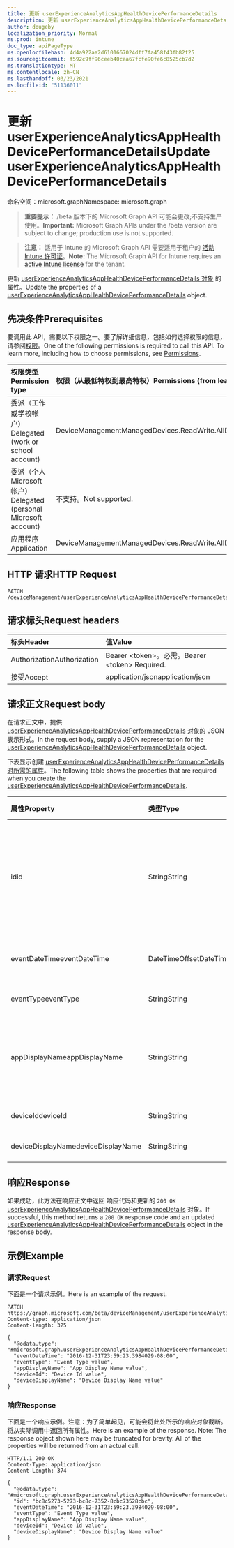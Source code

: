 ```yaml
---
title: 更新 userExperienceAnalyticsAppHealthDevicePerformanceDetails
description: 更新 userExperienceAnalyticsAppHealthDevicePerformanceDetails 对象的属性。
author: dougeby
localization_priority: Normal
ms.prod: intune
doc_type: apiPageType
ms.openlocfilehash: 4d4a922aa2d6101667024dff7fa458f43fb82f25
ms.sourcegitcommit: f592c9ff96ceeb40caa67fcfe90fe6c8525cb7d2
ms.translationtype: MT
ms.contentlocale: zh-CN
ms.lasthandoff: 03/23/2021
ms.locfileid: "51136011"
---
```

# <a name="update-userexperienceanalyticsapphealthdeviceperformancedetails"></a><span data-ttu-id="d96fd-103">更新 userExperienceAnalyticsAppHealthDevicePerformanceDetails</span><span class="sxs-lookup"><span data-stu-id="d96fd-103">Update userExperienceAnalyticsAppHealthDevicePerformanceDetails</span></span>

<span data-ttu-id="d96fd-104">命名空间：microsoft.graph</span><span class="sxs-lookup"><span data-stu-id="d96fd-104">Namespace: microsoft.graph</span></span>

> <span data-ttu-id="d96fd-105">**重要提示：** /beta 版本下的 Microsoft Graph API 可能会更改;不支持生产使用。</span><span class="sxs-lookup"><span data-stu-id="d96fd-105">**Important:** Microsoft Graph APIs under the /beta version are subject to change; production use is not supported.</span></span>

> <span data-ttu-id="d96fd-106">**注意：** 适用于 Intune 的 Microsoft Graph API 需要适用于租户的 [活动 Intune 许可证](https://go.microsoft.com/fwlink/?linkid=839381)。</span><span class="sxs-lookup"><span data-stu-id="d96fd-106">**Note:** The Microsoft Graph API for Intune requires an [active Intune license](https://go.microsoft.com/fwlink/?linkid=839381) for the tenant.</span></span>

<span data-ttu-id="d96fd-107">更新 [userExperienceAnalyticsAppHealthDevicePerformanceDetails 对象](../resources/intune-devices-userexperienceanalyticsapphealthdeviceperformancedetails.md) 的属性。</span><span class="sxs-lookup"><span data-stu-id="d96fd-107">Update the properties of a [userExperienceAnalyticsAppHealthDevicePerformanceDetails](../resources/intune-devices-userexperienceanalyticsapphealthdeviceperformancedetails.md) object.</span></span>

## <a name="prerequisites"></a><span data-ttu-id="d96fd-108">先决条件</span><span class="sxs-lookup"><span data-stu-id="d96fd-108">Prerequisites</span></span>
<span data-ttu-id="d96fd-p101">要调用此 API，需要以下权限之一。要了解详细信息，包括如何选择权限的信息，请参阅[权限](/graph/permissions-reference)。</span><span class="sxs-lookup"><span data-stu-id="d96fd-p101">One of the following permissions is required to call this API. To learn more, including how to choose permissions, see [Permissions](/graph/permissions-reference).</span></span>

|<span data-ttu-id="d96fd-111">权限类型</span><span class="sxs-lookup"><span data-stu-id="d96fd-111">Permission type</span></span>|<span data-ttu-id="d96fd-112">权限（从最低特权到最高特权）</span><span class="sxs-lookup"><span data-stu-id="d96fd-112">Permissions (from least to most privileged)</span></span>|
|:---|:---|
|<span data-ttu-id="d96fd-113">委派（工作或学校帐户）</span><span class="sxs-lookup"><span data-stu-id="d96fd-113">Delegated (work or school account)</span></span>|<span data-ttu-id="d96fd-114">DeviceManagementManagedDevices.ReadWrite.All</span><span class="sxs-lookup"><span data-stu-id="d96fd-114">DeviceManagementManagedDevices.ReadWrite.All</span></span>|
|<span data-ttu-id="d96fd-115">委派（个人 Microsoft 帐户）</span><span class="sxs-lookup"><span data-stu-id="d96fd-115">Delegated (personal Microsoft account)</span></span>|<span data-ttu-id="d96fd-116">不支持。</span><span class="sxs-lookup"><span data-stu-id="d96fd-116">Not supported.</span></span>|
|<span data-ttu-id="d96fd-117">应用程序</span><span class="sxs-lookup"><span data-stu-id="d96fd-117">Application</span></span>|<span data-ttu-id="d96fd-118">DeviceManagementManagedDevices.ReadWrite.All</span><span class="sxs-lookup"><span data-stu-id="d96fd-118">DeviceManagementManagedDevices.ReadWrite.All</span></span>|

## <a name="http-request"></a><span data-ttu-id="d96fd-119">HTTP 请求</span><span class="sxs-lookup"><span data-stu-id="d96fd-119">HTTP Request</span></span>
<!-- {
  "blockType": "ignored"
}
-->
``` http
PATCH /deviceManagement/userExperienceAnalyticsAppHealthDevicePerformanceDetails/{userExperienceAnalyticsAppHealthDevicePerformanceDetailsId}
```

## <a name="request-headers"></a><span data-ttu-id="d96fd-120">请求标头</span><span class="sxs-lookup"><span data-stu-id="d96fd-120">Request headers</span></span>
|<span data-ttu-id="d96fd-121">标头</span><span class="sxs-lookup"><span data-stu-id="d96fd-121">Header</span></span>|<span data-ttu-id="d96fd-122">值</span><span class="sxs-lookup"><span data-stu-id="d96fd-122">Value</span></span>|
|:---|:---|
|<span data-ttu-id="d96fd-123">Authorization</span><span class="sxs-lookup"><span data-stu-id="d96fd-123">Authorization</span></span>|<span data-ttu-id="d96fd-124">Bearer &lt;token&gt;。必需。</span><span class="sxs-lookup"><span data-stu-id="d96fd-124">Bearer &lt;token&gt; Required.</span></span>|
|<span data-ttu-id="d96fd-125">接受</span><span class="sxs-lookup"><span data-stu-id="d96fd-125">Accept</span></span>|<span data-ttu-id="d96fd-126">application/json</span><span class="sxs-lookup"><span data-stu-id="d96fd-126">application/json</span></span>|

## <a name="request-body"></a><span data-ttu-id="d96fd-127">请求正文</span><span class="sxs-lookup"><span data-stu-id="d96fd-127">Request body</span></span>
<span data-ttu-id="d96fd-128">在请求正文中，提供 [userExperienceAnalyticsAppHealthDevicePerformanceDetails](../resources/intune-devices-userexperienceanalyticsapphealthdeviceperformancedetails.md) 对象的 JSON 表示形式。</span><span class="sxs-lookup"><span data-stu-id="d96fd-128">In the request body, supply a JSON representation for the [userExperienceAnalyticsAppHealthDevicePerformanceDetails](../resources/intune-devices-userexperienceanalyticsapphealthdeviceperformancedetails.md) object.</span></span>

<span data-ttu-id="d96fd-129">下表显示创建 [userExperienceAnalyticsAppHealthDevicePerformanceDetails 时所需的属性](../resources/intune-devices-userexperienceanalyticsapphealthdeviceperformancedetails.md)。</span><span class="sxs-lookup"><span data-stu-id="d96fd-129">The following table shows the properties that are required when you create the [userExperienceAnalyticsAppHealthDevicePerformanceDetails](../resources/intune-devices-userexperienceanalyticsapphealthdeviceperformancedetails.md).</span></span>

|<span data-ttu-id="d96fd-130">属性</span><span class="sxs-lookup"><span data-stu-id="d96fd-130">Property</span></span>|<span data-ttu-id="d96fd-131">类型</span><span class="sxs-lookup"><span data-stu-id="d96fd-131">Type</span></span>|<span data-ttu-id="d96fd-132">说明</span><span class="sxs-lookup"><span data-stu-id="d96fd-132">Description</span></span>|
|:---|:---|:---|
|<span data-ttu-id="d96fd-133">id</span><span class="sxs-lookup"><span data-stu-id="d96fd-133">id</span></span>|<span data-ttu-id="d96fd-134">String</span><span class="sxs-lookup"><span data-stu-id="d96fd-134">String</span></span>|<span data-ttu-id="d96fd-135">用户体验分析设备性能对象的唯一标识符。</span><span class="sxs-lookup"><span data-stu-id="d96fd-135">The unique identifier of the user experience analytics device performance object.</span></span>|
|<span data-ttu-id="d96fd-136">eventDateTime</span><span class="sxs-lookup"><span data-stu-id="d96fd-136">eventDateTime</span></span>|<span data-ttu-id="d96fd-137">DateTimeOffset</span><span class="sxs-lookup"><span data-stu-id="d96fd-137">DateTimeOffset</span></span>|<span data-ttu-id="d96fd-138">事件发生的时间。</span><span class="sxs-lookup"><span data-stu-id="d96fd-138">The time the event occurred.</span></span>|
|<span data-ttu-id="d96fd-139">eventType</span><span class="sxs-lookup"><span data-stu-id="d96fd-139">eventType</span></span>|<span data-ttu-id="d96fd-140">String</span><span class="sxs-lookup"><span data-stu-id="d96fd-140">String</span></span>|<span data-ttu-id="d96fd-141">事件的类型。</span><span class="sxs-lookup"><span data-stu-id="d96fd-141">The type of the event.</span></span>|
|<span data-ttu-id="d96fd-142">appDisplayName</span><span class="sxs-lookup"><span data-stu-id="d96fd-142">appDisplayName</span></span>|<span data-ttu-id="d96fd-143">String</span><span class="sxs-lookup"><span data-stu-id="d96fd-143">String</span></span>|<span data-ttu-id="d96fd-144">发生事件的应用程序的友好名称。</span><span class="sxs-lookup"><span data-stu-id="d96fd-144">The friendly name of the application for which the event occurred.</span></span>|
|<span data-ttu-id="d96fd-145">deviceId</span><span class="sxs-lookup"><span data-stu-id="d96fd-145">deviceId</span></span>|<span data-ttu-id="d96fd-146">String</span><span class="sxs-lookup"><span data-stu-id="d96fd-146">String</span></span>|<span data-ttu-id="d96fd-147">设备的 ID。</span><span class="sxs-lookup"><span data-stu-id="d96fd-147">The id of the device.</span></span>|
|<span data-ttu-id="d96fd-148">deviceDisplayName</span><span class="sxs-lookup"><span data-stu-id="d96fd-148">deviceDisplayName</span></span>|<span data-ttu-id="d96fd-149">String</span><span class="sxs-lookup"><span data-stu-id="d96fd-149">String</span></span>|<span data-ttu-id="d96fd-150">设备的名称。</span><span class="sxs-lookup"><span data-stu-id="d96fd-150">The name of the device.</span></span>|



## <a name="response"></a><span data-ttu-id="d96fd-151">响应</span><span class="sxs-lookup"><span data-stu-id="d96fd-151">Response</span></span>
<span data-ttu-id="d96fd-152">如果成功，此方法在响应正文中返回 响应代码和更新的 `200 OK` [userExperienceAnalyticsAppHealthDevicePerformanceDetails](../resources/intune-devices-userexperienceanalyticsapphealthdeviceperformancedetails.md) 对象。</span><span class="sxs-lookup"><span data-stu-id="d96fd-152">If successful, this method returns a `200 OK` response code and an updated [userExperienceAnalyticsAppHealthDevicePerformanceDetails](../resources/intune-devices-userexperienceanalyticsapphealthdeviceperformancedetails.md) object in the response body.</span></span>

## <a name="example"></a><span data-ttu-id="d96fd-153">示例</span><span class="sxs-lookup"><span data-stu-id="d96fd-153">Example</span></span>

### <a name="request"></a><span data-ttu-id="d96fd-154">请求</span><span class="sxs-lookup"><span data-stu-id="d96fd-154">Request</span></span>
<span data-ttu-id="d96fd-155">下面是一个请求示例。</span><span class="sxs-lookup"><span data-stu-id="d96fd-155">Here is an example of the request.</span></span>
``` http
PATCH https://graph.microsoft.com/beta/deviceManagement/userExperienceAnalyticsAppHealthDevicePerformanceDetails/{userExperienceAnalyticsAppHealthDevicePerformanceDetailsId}
Content-type: application/json
Content-length: 325

{
  "@odata.type": "#microsoft.graph.userExperienceAnalyticsAppHealthDevicePerformanceDetails",
  "eventDateTime": "2016-12-31T23:59:23.3984029-08:00",
  "eventType": "Event Type value",
  "appDisplayName": "App Display Name value",
  "deviceId": "Device Id value",
  "deviceDisplayName": "Device Display Name value"
}
```

### <a name="response"></a><span data-ttu-id="d96fd-156">响应</span><span class="sxs-lookup"><span data-stu-id="d96fd-156">Response</span></span>
<span data-ttu-id="d96fd-p102">下面是一个响应示例。注意：为了简单起见，可能会将此处所示的响应对象截断。将从实际调用中返回所有属性。</span><span class="sxs-lookup"><span data-stu-id="d96fd-p102">Here is an example of the response. Note: The response object shown here may be truncated for brevity. All of the properties will be returned from an actual call.</span></span>
``` http
HTTP/1.1 200 OK
Content-Type: application/json
Content-Length: 374

{
  "@odata.type": "#microsoft.graph.userExperienceAnalyticsAppHealthDevicePerformanceDetails",
  "id": "bc8c5273-5273-bc8c-7352-8cbc73528cbc",
  "eventDateTime": "2016-12-31T23:59:23.3984029-08:00",
  "eventType": "Event Type value",
  "appDisplayName": "App Display Name value",
  "deviceId": "Device Id value",
  "deviceDisplayName": "Device Display Name value"
}
```




